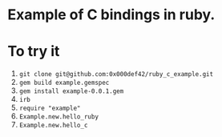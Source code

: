 # Example of C bindings in ruby.

# To try it

1. `git clone git@github.com:0x000def42/ruby_c_example.git`
2. `gem build example.gemspec`
3. `gem install example-0.0.1.gem`
4. `irb`
5. `require "example"`
6. `Example.new.hello_ruby` 
7. `Example.new.hello_c` 
